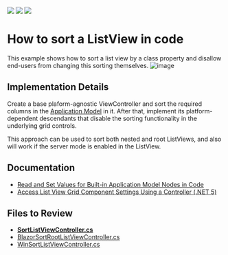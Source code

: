 <!-- default badges list -->
![](https://img.shields.io/endpoint?url=https://codecentral.devexpress.com/api/v1/VersionRange/128593846/22.2.6%2B)
[![](https://img.shields.io/badge/Open_in_DevExpress_Support_Center-FF7200?style=flat-square&logo=DevExpress&logoColor=white)](https://supportcenter.devexpress.com/ticket/details/E1276)
[![](https://img.shields.io/badge/📖_How_to_use_DevExpress_Examples-e9f6fc?style=flat-square)](https://docs.devexpress.com/GeneralInformation/403183)
<!-- default badges end -->


# How to sort a ListView in code

This example shows how to sort a list view by a class property and disallow end-users from changing this sorting themselves.
![image](https://github.com/DevExpress-Examples/XAF_how-to-sort-a-listview-in-code-e1276/assets/14300209/5b0a91c3-3b8e-4b02-b5aa-62a6b6a25314)

## Implementation Details
Create a base plaform-agnostic ViewController and sort the required columns in the [Application Model](https://docs.devexpress.com/eXpressAppFramework/112579/ui-construction/application-model-ui-settings-storage) in it. After that, implement its platform-dependent descendants that disable the sorting functionality in the underlying grid controls. 

This approach can be used to sort both nested and root ListViews, and also will work if the server mode is enabled in the ListView.


## Documentation 


- [Read and Set Values for Built-in Application Model Nodes in Code](https://docs.devexpress.com/eXpressAppFramework/112810/ui-construction/application-model-ui-settings-storage/customize-application-model-in-code/access-the-application-model-in-code)
- [Access List View Grid Component Settings Using a Controller (.NET 5)](https://docs.devexpress.com/eXpressAppFramework/402154/getting-started/in-depth-tutorial-blazor/extend-functionality/access-data-grid-settings)


## Files to Review

- **[SortListViewController.cs](CS/EFCore/SortListViewEF/SortListViewEF.Module/Controllers/SortListViewController.cs)**
- [BlazorSortRootListViewController.cs](CS/EFCore/SortListViewEF/SortListViewEF.Blazor.Server/Controllers/BlazorSortRootListViewController.cs) 
- [WinSortListViewController.cs](CS/EFCore/SortListViewEF/SortListViewEF.Win/Controllers/WinSortListViewController.cs) 



